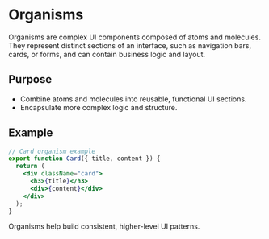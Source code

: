 # Organisms

Organisms are complex UI components composed of atoms and molecules. They represent distinct sections of an interface, such as navigation bars, cards, or forms, and can contain business logic and layout.

## Purpose
- Combine atoms and molecules into reusable, functional UI sections.
- Encapsulate more complex logic and structure.

## Example
```jsx
// Card organism example
export function Card({ title, content }) {
  return (
    <div className="card">
      <h3>{title}</h3>
      <div>{content}</div>
    </div>
  );
}
```

Organisms help build consistent, higher-level UI patterns. 